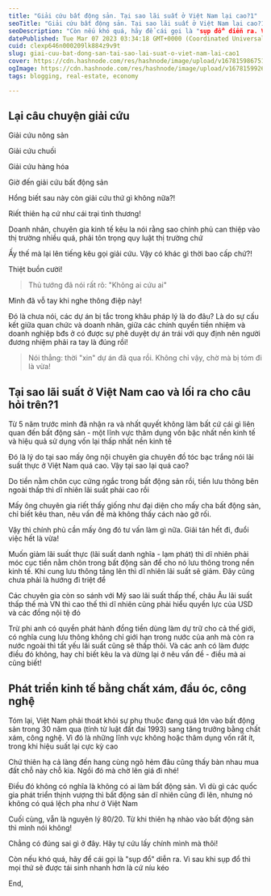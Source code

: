 ```yaml
---
title: "Giải cứu bất động sản. Tại sao lãi suất ở Việt Nam lại cao?1"
seoTitle: "Giải cứu bất động sản. Tại sao lãi suất ở Việt Nam lại cao?1"
seoDescription: "Còn nếu khó quá, hãy để cái gọi là "sụp đổ" diễn ra. Vì sau khi sụp đổ thì mọi thứ sẽ được tái sinh nhanh hơn là cứ níu kéo"
datePublished: Tue Mar 07 2023 03:34:18 GMT+0000 (Coordinated Universal Time)
cuid: clexp646n000209lk884z9v9t
slug: giai-cuu-bat-dong-san-tai-sao-lai-suat-o-viet-nam-lai-cao1
cover: https://cdn.hashnode.com/res/hashnode/image/upload/v1678159867519/4278bead-4c73-4fb1-8a4c-fc744ee141d0.jpeg
ogImage: https://cdn.hashnode.com/res/hashnode/image/upload/v1678159926827/7a88f7fc-c8e4-4830-85b9-e4d2a67bcbbc.jpeg
tags: blogging, real-estate, economy

---
```


## Lại câu chuyện giải cứu

Giải cứu nông sản

Giải cứu chuối

Giải cứu hàng hóa

Giờ đến giải cứu bất động sản

Hổng biết sau này còn giải cứu thứ gì không nữa?!

Riết thiên hạ cứ như cái trại tình thương!

Doanh nhân, chuyên gia kinh tế kêu la nói rằng sao chính phủ can thiệp vào thị trường nhiều quá, phải tôn trọng quy luật thị trường chứ

Ấy thế mà lại lên tiếng kêu gọi giải cứu. Vậy có khác gì thời bao cấp chứ?!

Thiệt buồn cười!

> Thủ tướng đã nói rất rõ: "Không ai cứu ai"

Mình đã vỗ tay khi nghe thông điệp này!

Đó là chưa nói, các dự án bị tắc trong khâu pháp lý là do đâu? Là do sự cấu kết giữa quan chức và doanh nhân, giữa các chính quyền tiền nhiệm và doanh nghiệp bđs ở có được sự phê duyệt dự án trái với quy định nên người đương nhiệm phải ra tay là đúng rồi!

> Nói thẳng: thời "xin" dự án đã qua rồi. Không chỉ vậy, chờ mà bị tóm đi là vừa!

## Tại sao lãi suất ở Việt Nam cao và lối ra cho câu hỏi trên?1

Từ 5 năm trước mình đã nhận ra và nhất quyết không làm bất cứ cái gì liên quan đến bất động sản - một lĩnh vực thâm dụng vốn bậc nhất nền kinh tế và hiệu quả sử dụng vốn lại thấp nhất nền kinh tế

Đó là lý do tại sao mấy ông nội chuyên gia chuyên đồ tóc bạc trắng nói lãi suất thực ở Việt Nam quá cao. Vậy tại sao lại quá cao?

Do tiền nằm chôn cục cứng ngắc trong bất động sản rồi, tiền lưu thông bên ngoài thấp thì dĩ nhiên lãi suất phải cao rồi

Mấy ông chuyên gia riết thấy giống như đại diện cho mấy cha bất động sản, chỉ biết kêu than, nêu vấn đề mà không thấy cách nào gỡ rối.

Vậy thì chính phủ cần mấy ông đó tư vấn làm gì nữa. Giải tán hết đi, đuổi việc hết là vừa!

Muốn giảm lãi suất thực (lãi suất danh nghĩa - lạm phát) thì dĩ nhiên phải móc cục tiền nằm chôn trong bất động sản để cho nó lưu thông trong nền kinh tế. Khi cung lưu thông tăng lên thì dĩ nhiên lãi suất sẽ giảm. Đây cũng chưa phải là hướng đi triệt để

Các chuyên gia còn so sánh với Mỹ sao lãi suất thấp thế, châu Âu lãi suất thấp thế mà VN thì cao thế thì dĩ nhiên cũng phải hiểu quyền lực của USD và các đồng nội tệ đó

Trừ phi anh có quyền phát hành đồng tiền dùng làm dự trữ cho cả thế giới, có nghĩa cung lưu thông không chỉ giới hạn trong nước của anh mà còn ra nước ngoài thì tất yếu lãi suất cũng sẽ thấp thôi. Và các anh có làm được điều đó không, hay chỉ biết kêu la và dừng lại ở nêu vấn đề - điều mà ai cũng biết!

## Phát triển kinh tế bằng chất xám, đầu óc, công nghệ

Tóm lại, Việt Nam phải thoát khỏi sự phụ thuộc đang quá lớn vào bất động sản trong 30 năm qua (tính từ luật đất đai 1993) sang tăng trưởng bằng chất xám, công nghệ. Vì đó là những lĩnh vực không hoặc thâm dụng vốn rất ít, trong khi hiệu suất lại cực kỳ cao

Chứ thiên hạ cả làng đến hang cùng ngõ hẻm đâu cũng thấy bàn nhau mua đất chỗ này chỗ kia. Ngồi đó mà chờ lên giá đi nhé!

Điều đó không có nghĩa là không có ai làm bất động sản. Vì dù gì các quốc gia phát triển thịnh vượng thì bất động sản dĩ nhiên cũng đi lên, nhưng nó không có quá lệch pha như ở Việt Nam

Cuối cùng, vẫn là nguyên lý 80/20. Từ khi thiên hạ nhào vào bất động sản thì mình nói không!

Chẳng có đúng sai gì ở đây. Hãy tự cứu lấy chính mình mà thôi!

Còn nếu khó quá, hãy để cái gọi là "sụp đổ" diễn ra. Vì sau khi sụp đổ thì mọi thứ sẽ được tái sinh nhanh hơn là cứ níu kéo

End,